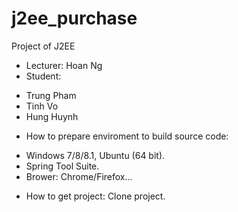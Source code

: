 # j2ee_purchase
Project of J2EE
- Lecturer: Hoan Ng
- Student:  
 + Trung Pham
 + Tinh Vo
 + Hung Huynh
- How to prepare enviroment to build source code:
 + Windows 7/8/8.1, Ubuntu (64 bit).
 + Spring Tool Suite.
 + Brower: Chrome/Firefox...
- How to get project: Clone project.
